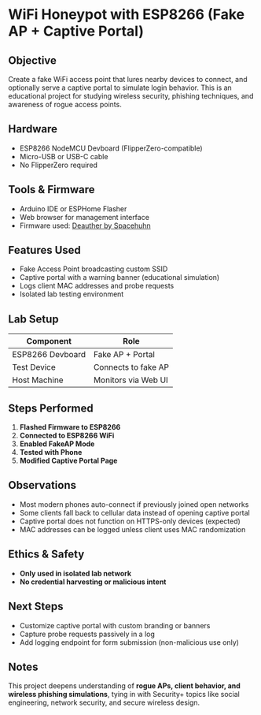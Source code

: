 
# WiFi Honeypot with ESP8266 (Fake AP + Captive Portal)

## Objective
Create a fake WiFi access point that lures nearby devices to connect, and optionally serve a captive portal to simulate login behavior. This is an educational project for studying wireless security, phishing techniques, and awareness of rogue access points.

## Hardware
- ESP8266 NodeMCU Devboard (FlipperZero-compatible)
- Micro-USB or USB-C cable
- No FlipperZero required

## Tools & Firmware
- Arduino IDE or ESPHome Flasher
- Web browser for management interface
- Firmware used: [Deauther by Spacehuhn](https://github.com/SpacehuhnTech/esp8266_deauther)

## Features Used
- Fake Access Point broadcasting custom SSID
- Captive portal with a warning banner (educational simulation)
- Logs client MAC addresses and probe requests
- Isolated lab testing environment

## Lab Setup
| Component        | Role                |
|------------------|---------------------|
| ESP8266 Devboard | Fake AP + Portal    |
| Test Device      | Connects to fake AP |
| Host Machine     | Monitors via Web UI |

## Steps Performed
1. **Flashed Firmware to ESP8266**
2. **Connected to ESP8266 WiFi**
3. **Enabled FakeAP Mode**
4. **Tested with Phone**
5. **Modified Captive Portal Page**

## Observations
- Most modern phones auto-connect if previously joined open networks
- Some clients fall back to cellular data instead of opening captive portal
- Captive portal does not function on HTTPS-only devices (expected)
- MAC addresses can be logged unless client uses MAC randomization

## Ethics & Safety
- **Only used in isolated lab network**
- **No credential harvesting or malicious intent**

## Next Steps
- Customize captive portal with custom branding or banners
- Capture probe requests passively in a log
- Add logging endpoint for form submission (non-malicious use only)

## Notes
This project deepens understanding of **rogue APs, client behavior, and wireless phishing simulations**, tying in with Security+ topics like social engineering, network security, and secure wireless design.
